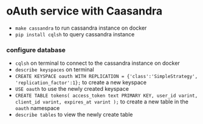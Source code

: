 # oAuth service with Caasandra

- `make cassandra` to run cassandra instance on docker
- `pip install cqlsh` to query cassandra instance

### configure database

- `cqlsh` on terminal to connect to the cassandra instance on docker
- `describe keyspaces` on terminal
- `CREATE KEYSPACE oauth WITH REPLICATION = {'class':'SimpleStrategy', 'replication_factor':1};` to create a new keyspace
- `USE oauth` to use the newly created keyspace
- `CREATE TABLE tokens( access_token text PRIMARY KEY, user_id varint, client_id varint, expires_at varint );` to create a new table in the `oauth` namespace
- `describe tables` to view the newly create table
